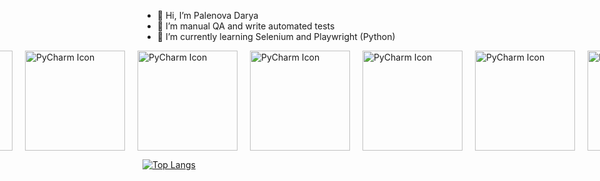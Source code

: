 - 👋 Hi, I’m Palenova Darya
- 👀 I’m manual QA and write automated tests
- 🌱 I’m currently learning Selenium and Playwright (Python)



<div style="display: flex; justify-content: center; gap: 20px;">
  <img src="https://simpleicons.org/icons/openbugbounty.svg" alt="PyCharm Icon" width="160">
  <img src="https://simpleicons.org/icons/pytest.svg" alt="PyCharm Icon" width="160">
  <img src="https://simpleicons.org/icons/jetbrains.svg" alt="PyCharm Icon" width="160">
  <img src="https://simpleicons.org/icons/postman.svg" alt="PyCharm Icon" width="160">
  <img src="https://simpleicons.org/icons/jenkins.svg" alt="PyCharm Icon" width="160">
  <img src="https://simpleicons.org/icons/sql.svg" alt="PyCharm Icon" width="160">
  <img src="https://simpleicons.org/icons/git.svg" alt="PyCharm Icon" width="160">
  <img src="https://simpleicons.org/icons/python.svg" alt="PyCharm Icon" width="160">
  <img src="https://simpleicons.org/icons/pycharm.svg" alt="PyCharm Icon" width="160">
  <img src="https://simpleicons.org/icons/sqlite.svg" alt="SQLite Icon" width="160">
  <img src="https://simpleicons.org/icons/renpy.svg" alt="Ren'Py Icon" width="160">
</div>


[![Top Langs](https://github-readme-stats.vercel.app/api/top-langs/?username=Curasao)](https://github.com/Curasao/github-readme-stats)

<!---
Curasao/Curasao is a ✨ special ✨ repository because its `README.md` (this file) appears on your GitHub profile.
You can click the Preview link to take a look at your changes.
--->
